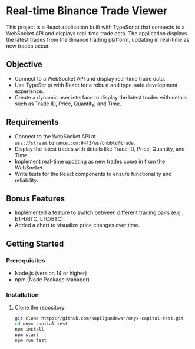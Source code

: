 # Real-time Binance Trade Viewer

This project is a React application built with TypeScript that connects to a WebSocket API and displays real-time trade data. The application displays the latest trades from the Binance trading platform, updating in real-time as new trades occur.

## Objective

- Connect to a WebSocket API and display real-time trade data.
- Use TypeScript with React for a robust and type-safe development experience.
- Create a dynamic user interface to display the latest trades with details such as Trade ID, Price, Quantity, and Time.

## Requirements

- Connect to the WebSocket API at `wss://stream.binance.com:9443/ws/bnbbtc@trade`.
- Display the latest trades with details like Trade ID, Price, Quantity, and Time.
- Implement real-time updating as new trades come in from the WebSocket.
- Write tests for the React components to ensure functionality and reliability.

## Bonus Features

- Implemented a feature to switch between different trading pairs (e.g., ETH/BTC, LTC/BTC).
- Added a chart to visualize price changes over time.

## Getting Started

### Prerequisites

- Node.js (version 14 or higher)
- npm (Node Package Manager)

### Installation

1. Clone the repository:
   ```bash
   git clone https://github.com/kapilgundawar/onyx-capital-test.git
   cd onyx-capital-test
   npm install
   npm start
   npm run test
   ```
